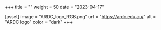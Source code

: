 +++
title = ""
weight = 50
date = "2023-04-17"

[asset]
    image = "ARDC_logo_RGB.png"
    url = "https://ardc.edu.au/"
    alt = "ARDC logo"
    color = "dark"
+++
